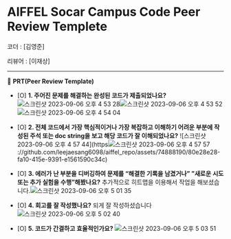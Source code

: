 # AIFFEL Socar Campus Code Peer Review Templete

코더 : [김영준]

리뷰어 : [이재상]

---

🔑 **PRT(Peer Review Template)**

- [O]  **1. 주어진 문제를 해결하는 완성된 코드가 제출되었나요?**
    ![스크린샷 2023-09-06 오후 4 53 28](https://github.com/leejaesang6098/aiffel_repo/assets/74888190/d5057ed2-4131-4df2-a18b-229cc72c08c0)![스크린샷 2023-09-06 오후 4 53 52](https://github.com/leejaesang6098/aiffel_repo/assets/74888190/c2757671-b16d-424a-9885-7a8137352f79)![스크린샷 2023-09-06 오후 4 54 04](https://github.com/leejaesang6098/aiffel_repo/assets/74888190/bdd2129a-f80a-4dd1-8bdf-46b5bed1ab42)
    
- [O]  **2. 전체 코드에서 가장 핵심적이거나 가장 복잡하고 이해하기 어려운 부분에 작성된 
주석 또는 doc string을 보고 해당 코드가 잘 이해되었나요?**
    ![스크린샷 2023-09-06 오후 4 57 44](https![스크린샷 2023-09-06 오후 4 57 57](https://github.com/leejaesang6098/aiffel_repo/assets/74888190/42229503-14dd-4080-a352-d54a2ba98f9f)
://github.com/leejaesang6098/aiffel_repo/assets/74888190/80e28e28-fa10-415e-9391-e1561590c34c)
        
- [O]  **3. 에러가 난 부분을 디버깅하여 문제를 “해결한 기록을 남겼거나” 
”새로운 시도 또는 추가 실험을 수행”해봤나요?**
    추가적으로 히트맵을 이용해서 작업을 해보셨습니다.![스크린샷 2023-09-06 오후 5 01 35](https://github.com/leejaesang6098/aiffel_repo/assets/74888190/71df6e09-47a5-4e65-8945-b4e9c21f1161)
        
- [O]  **4. 회고를 잘 작성했나요?**
    되게 잘 작성하셨습니다![스크린샷 2023-09-06 오후 5 02 40](https://github.com/leejaesang6098/aiffel_repo/assets/74888190/64c67704-f689-48e4-a8c7-4a11546a626c)

- [O]  **5. 코드가 간결하고 효율적인가요?**
    ![스크린샷 2023-09-06 오후 5 03 51](https://github.com/leejaesang6098/aiffel_repo/assets/74888190/445b47c8-e0f7-4f0a-8efa-47b05610f1e5)
